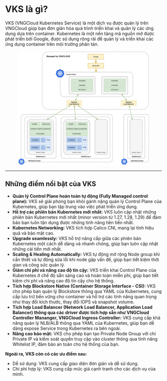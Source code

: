 # VKS là gì?

VKS (VNGCloud Kubernetes Service) là một dịch vụ được quản lý trên VNGCloud giúp bạn đơn giản hóa quá trình triển khai và quản lý các ứng dụng dựa trên container. Kubernetes là một nền tảng mã nguồn mở được phát triển bởi Google, được sử dụng rộng rãi để quản lý và triển khai các ứng dụng container trên môi trường phân tán.

<figure><img src="../.gitbook/assets/image (2) (1) (1) (1) (1) (1) (1) (1) (1) (1) (1) (1) (1) (1) (1) (1) (1) (1).png" alt=""><figcaption></figcaption></figure>

***

## Những điểm nổi bật của VKS <a href="#whatisvks-nhungdiemnoibatcuavks" id="whatisvks-nhungdiemnoibatcuavks"></a>

* **Quản lý Control Plane hoàn toàn tự động (Fully Managed control plane):** VKS sẽ giải phóng bạn khỏi gánh nặng quản lý Control Plane của Kubernetes, giúp bạn tập trung vào việc phát triển ứng dụng.
* **Hỗ trợ các phiên bản Kubernetes mới nhất:** VKS luôn cập nhật những phiên bản Kubernetes mới nhất (minor version từ 1.27, 1.28, 1.29) để đảm bảo bạn luôn tận dụng được những tính năng tiên tiến nhất.
* **Kubernetes Networking:** VKS tích hợp Calico CNI, mang lại tính hiệu quả và bảo mật cao.
* **Upgrade seamlessly:** VKS hỗ trợ nâng cấp giữa các phiên bản Kubernetes một cách dễ dàng và nhanh chóng, giúp bạn luôn cập nhật những cải tiến mới nhất.
* **Scaling & Healing Automatically:** VKS tự động mở rộng Node group khi cần thiết và tự động sửa lỗi khi node gặp vấn đề, giúp bạn tiết kiệm thời gian và công sức quản lý.
* **Giảm chi phí và nâng cao độ tin cậy:** VKS triển khai Control Plane của Kubernetes ở chế độ sẵn sàng cao và hoàn toàn miễn phí, giúp bạn tiết kiệm chi phí và nâng cao độ tin cậy cho hệ thống.
* **Tích hợp Blockstore Native (Container Storage Interface - CSI):** VKS cho phép bạn quản lý Blockstore thông qua YAML của Kubernetes, cung cấp lưu trữ bền vững cho container và hỗ trợ các tính năng quan trọng như thay đổi kích thước, thay đổi IOPS và snapshot volume.
* **Tích hợp Load Balancer (Network Load Balancer, Application Load Balancer) thông qua các driver được tích hợp sẵn như VNGCloud Controller Mananger, VNGCloud Ingress Controller:** VKS cung cấp khả năng quản lý NLB/ALB thông qua YAML của Kubernetes, giúp bạn dễ dàng expose Service trong Kubernetes ra bên ngoài.
* **Nâng cao bảo mật:** VKS cho phép bạn tạo Private Node Group với chỉ Private IP và kiểm soát quyền truy cập vào cluster thông qua tính năng Whitelist IP, đảm bảo an toàn cho hệ thống của bạn.

**Ngoài ra, VKS còn có các ưu điểm sau:**

* Dễ sử dụng: VKS cung cấp giao diện đơn giản và dễ sử dụng.
* Chi phí hợp lý: VKS cung cấp mức giá cạnh tranh cho các dịch vụ của mình.
